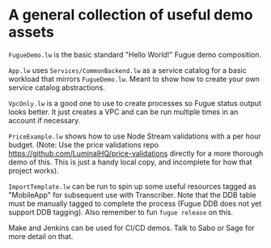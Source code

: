 # A general collection of useful demo assets

`FugueDemo.lw` is the basic standard "Hello World!" Fugue demo composition.

`App.lw` uses `Services/CommonBackend.lw` as a service catalog for a basic workload that mirrors `FugueDemo.lw`. Meant to show how to create your own service catalog abstractions. 

`VpcOnly.lw` is a good one to use to create processes so Fugue status output looks better. It just creates a VPC and can be run multiple times in an account if necessary.

`PriceExample.lw` shows how to use Node Stream validations with a per hour budget. (Note: Use the price validations repo https://github.com/LuminalHQ/price-validations directly for a more thorough demo of this. This is just a handy local copy, and incomplete for how that project works).

`ImportTemplate.lw` can be run to spin up some useful resources tagged as "MobileApp" for subsequent use with Transcriber. Note that the DDB table must be manually tagged to complete the process (Fugue DDB does not yet support DDB tagging). Also remember to fun `fugue release` on this.

Make and Jenkins can be used for CI/CD demos. Talk to Sabo or Sage for more detail on that.

